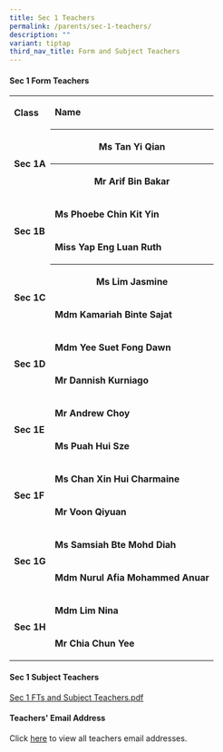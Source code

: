```yaml
---
title: Sec 1 Teachers
permalink: /parents/sec-1-teachers/
description: ""
variant: tiptap
third_nav_title: Form and Subject Teachers
---
```

<h4>Sec 1 Form Teachers</h4>
<p></p>
<table style="minWidth: 50px">
<colgroup>
<col>
<col>
</colgroup>
<tbody>
<tr>
<td rowspan="1" colspan="1">
<p><strong>Class</strong>
</p>
</td>
<td rowspan="1" colspan="1">
<p><strong>Name</strong>
</p>
</td>
</tr>
<tr>
<td rowspan="2" colspan="1">
<p><strong>Sec 1A</strong>
</p>
</td>
<th rowspan="1" colspan="1">
<p>Ms Tan Yi Qian</p>
</th>
</tr>
<tr>
<th rowspan="1" colspan="1">
<p>Mr Arif Bin Bakar</p>
</th>
</tr>
<tr>
<td rowspan="2" colspan="1">
<p><strong>Sec 1B</strong>
</p>
</td>
<td rowspan="1" colspan="1">
<p><strong>Ms Phoebe Chin Kit Yin</strong>
</p>
</td>
</tr>
<tr>
<td rowspan="1" colspan="1">
<p><strong>Miss Yap Eng Luan Ruth</strong>
</p>
</td>
</tr>
<tr>
<td rowspan="2" colspan="1">
<p><strong>Sec 1C</strong>
</p>
</td>
<th rowspan="1" colspan="1">
<p>Ms Lim Jasmine</p>
</th>
</tr>
<tr>
<td rowspan="1" colspan="1">
<p><strong>Mdm Kamariah Binte Sajat</strong>
</p>
</td>
</tr>
<tr>
<td rowspan="2" colspan="1">
<p><strong>Sec 1D</strong>
</p>
</td>
<td rowspan="1" colspan="1">
<p><strong>Mdm Yee Suet Fong Dawn&nbsp;</strong>
</p>
</td>
</tr>
<tr>
<td rowspan="1" colspan="1">
<p><strong>Mr Dannish Kurniago</strong>
</p>
</td>
</tr>
<tr>
<td rowspan="2" colspan="1">
<p><strong>Sec 1E</strong>
</p>
</td>
<td rowspan="1" colspan="1">
<p><strong>Mr Andrew Choy</strong>
</p>
</td>
</tr>
<tr>
<td rowspan="1" colspan="1">
<p><strong>Ms Puah Hui Sze</strong>
</p>
</td>
</tr>
<tr>
<td rowspan="2" colspan="1">
<p><strong>Sec 1F</strong>
</p>
</td>
<td rowspan="1" colspan="1">
<p><strong>Ms Chan Xin Hui Charmaine</strong>
</p>
</td>
</tr>
<tr>
<td rowspan="1" colspan="1">
<p><strong>Mr Voon Qiyuan</strong>
</p>
</td>
</tr>
<tr>
<td rowspan="2" colspan="1">
<p><strong>Sec 1G</strong>
</p>
</td>
<td rowspan="1" colspan="1">
<p><strong>Ms Samsiah Bte Mohd Diah</strong>
</p>
</td>
</tr>
<tr>
<td rowspan="1" colspan="1">
<p><strong>Mdm Nurul Afia Mohammed Anuar</strong>
</p>
</td>
</tr>
<tr>
<td rowspan="2" colspan="1">
<p><strong>Sec 1H</strong>
</p>
</td>
<td rowspan="1" colspan="1">
<p><strong>Mdm Lim Nina</strong>
</p>
</td>
</tr>
<tr>
<td rowspan="1" colspan="1">
<p><strong>Mr Chia Chun Yee</strong>
</p>
</td>
</tr>
</tbody>
</table>
<p></p>
<h4>Sec 1 Subject Teachers</h4>
<p><a href="/files/Parents/2025_Sem_2_Sec_1_FTs__Subject_Teachers.pdf" rel="noopener nofollow" target="_blank">Sec 1 FTs and Subject Teachers.pdf</a>
</p>
<p></p>
<h4>Teachers' Email Address</h4>
<p>Click&nbsp;<a href="/parents/teachers-email-address/" rel="noopener noreferrer nofollow" target="_blank">here</a>&nbsp;to
view all teachers email addresses.</p>